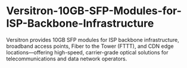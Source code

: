 # Versitron-10GB-SFP-Modules-for-ISP-Backbone-Infrastructure
Versitron provides 10GB SFP modules for ISP backbone infrastructure, broadband access points, Fiber to the Tower (FTTT), and CDN edge locations—offering high-speed, carrier-grade optical solutions for telecommunications and data network operators.
